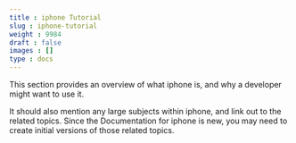 ```yaml
---
title : iphone Tutorial
slug : iphone-tutorial
weight : 9984
draft : false
images : []
type : docs
---
```


This section provides an overview of what iphone is, and why a developer might want to use it.

It should also mention any large subjects within iphone, and link out to the related topics.  Since the Documentation for iphone is new, you may need to create initial versions of those related topics.

